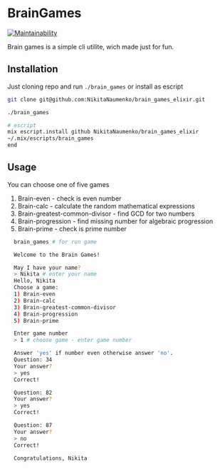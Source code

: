# BrainGames
[![Maintainability](https://api.codeclimate.com/v1/badges/1cc5b8bd28953e286fa3/maintainability)](https://codeclimate.com/github/NikitaNaumenko/brain_games_elixir/maintainability)

Brain games is a simple cli utilite, wich made just for fun.

## Installation

Just cloning repo and run `./brain_games` or install as escript

```bash
git clone git@github.com:NikitaNaumenko/brain_games_elixir.git

./brain_games

# escript
mix escript.install github NikitaNaumenko/brain_games_elixir
~/.mix/escripts/brain_games
end
```

## Usage

You can choose one of five games
1) Brain-even - check is even number
2) Brain-calc - calculate the random mathematical expressions
3) Brain-greatest-common-divisor - find GCD for two numbers
4) Brain-progression - find missing number for algebraic progression
5) Brain-prime - check is prime number


```bash
  brain_games # for run game

  Welcome to the Brain Games!

  May I have your name?
  > Nikita # enter your name
  Hello, Nikita
  Choose a game:
  1) Brain-even
  2) Brain-calc
  3) Brain-greatest-common-divisor
  4) Brain-progression
  5) Brain-prime

  Enter game number
  > 1 # choose game - enter game number

  Answer 'yes' if number even otherwise answer 'no'.
  Question: 34
  Your answer?
  > yes
  Correct!

  Question: 82
  Your answer?
  > yes
  Correct!

  Question: 87
  Your answer?
  > no
  Correct!

  Congratulations, Nikita
```


